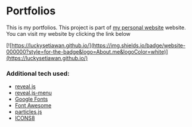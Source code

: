 # Portfolios

This is my portfolios. This project is part of [my personal website](https://luckysetiawan.github.io/) website. You can visit my website by clicking the link below

[![https://luckysetiawan.github.io/](https://img.shields.io/badge/website-000000?style=for-the-badge&logo=About.me&logoColor=white)](https://luckysetiawan.github.io/)

### Additional tech used:
* [reveal.js](https://revealjs.com/)
* [reveal.js-menu](https://github.com/denehyg/reveal.js-menu)
* [Google Fonts](https://fonts.google.com/)
* [Font Awesome](https://fontawesome.com/)
* [particles.js](https://vincentgarreau.com/particles.js/)
* [ICONS8](https://icons8.com/)
